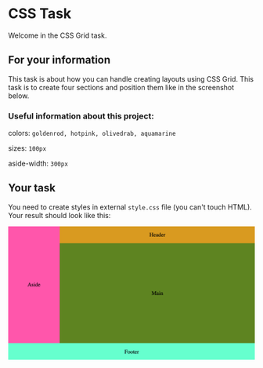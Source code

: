 # CSS Task

Welcome in the CSS Grid task.

## For your information

This task is about how you can handle creating layouts using CSS Grid. This task is to create four sections and position
them like in the screenshot below.

### Useful information about this project:

colors: `goldenrod, hotpink, olivedrab, aquamarine`

sizes: `100px`

aside-width: `300px`

## Your task

You need to create styles in external `style.css` file (you can't touch HTML). Your result should look like this:

![result](result.png)   
